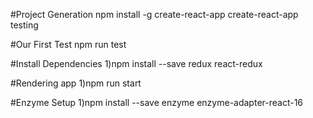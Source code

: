 #Project Generation
npm install -g create-react-app
create-react-app testing

#Our First Test
npm run test

#Install Dependencies
1)npm install --save redux react-redux

#Rendering app
1)npm run start

#Enzyme Setup
1)npm install --save enzyme enzyme-adapter-react-16